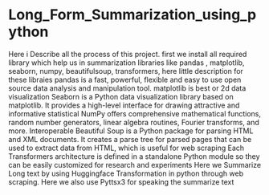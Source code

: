 # Long_Form_Summarization_using_python
Here i Describe all the process of this project.
first we install all required library which help us in summarization
libraries like pandas , matplotlib, seaborn, numpy, beautifulsoup, transformers,
here little description for these libraies 
pandas is a fast, powerful, flexible and easy to use open source data analysis and manipulation tool.
matplotlib is best or 2d data visualization 
Seaborn is a Python data visualization library based on matplotlib. It provides a high-level interface for drawing attractive and informative statistical
NumPy offers comprehensive mathematical functions, random number generators, linear algebra routines, Fourier transforms, and more. Interoperable
Beautiful Soup is a Python package for parsing HTML and XML documents. It creates a parse tree for parsed pages that can be used to extract data from HTML, which is useful for web scraping
Each Transformers architecture is defined in a standalone Python module so they can be easily customized for research and experiments
Here we Summarize Long text by using Huggingface Transformation in python through web scraping.
Here we also use Pyttsx3 for speaking the summarize text
